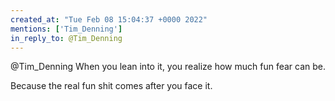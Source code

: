 ```yaml
---
created_at: "Tue Feb 08 15:04:37 +0000 2022"
mentions: ['Tim_Denning']
in_reply_to: @Tim_Denning
---
```


@Tim_Denning When you lean into it, you realize how much fun fear can be.

Because the real fun shit comes after you face it.